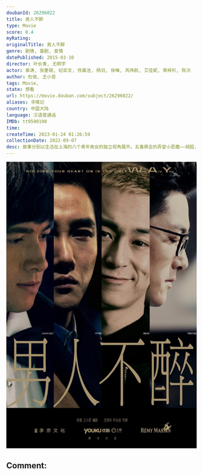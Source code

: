 ```yaml
---
doubanId: 26296022
title: 男人不醉
type: Movie
score: 8.4
myRating: 
originalTitle: 男人不醉
genre: 剧情, 喜剧, 爱情
datePublished: 2015-03-10
director: 叶长青, 尤明宇
actor: 章涛, 张墨锡, 纪亚文, 佟晨洁, 杨羽, 徐唯, 芮伟航, 艾佳妮, 荣梓杉, 陈汛
author: 杜俊, 王小苔
tags: Movie, 
state: 想看
url: https://movie.douban.com/subject/26296022/
aliases: 寻情记
country: 中国大陆
language: 汉语普通话
IMDb: tt9590190
time: 
createTime: 2023-01-24 01:26:59
collectionDate: 2022-09-07
desc: 故事分别以生活在上海的八个青年男女的独立视角展开。五毒俱全的弄堂小恶魔——胡超，整天想着搞定远在天边近在眼前的青梅女警梅婷；心思缜密的并购雅痞男——叶军在鬼灵精老婆claire的一个追魂夺命call...
---
```


![image](assets/p2231763810.jpg)

Comment: 
---

